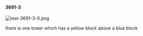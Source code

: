 #### 3691-3
![test-3691-3-0.png](https://github.com/lil-lab/nlvr/raw/master/nlvr/test/images/0/test-3691-3-0.png "test-3691-3-0.png")

there is one tower which has a yellow block above a blue block